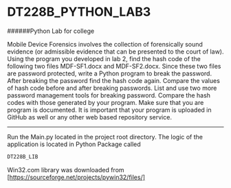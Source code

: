 # DT228B_PYTHON_LAB3
######Python Lab for college

Mobile Device Forensics involves the collection of forensically sound evidence (or admissible evidence that can be presented to the court of law). Using the program you developed in lab 2, find the hash code of the following two files MDF-SF1.docx and MDF-SF2.docx. Since these two files are password protected, write a Python program to break the password. After breaking the password find the hash code again. Compare the values of hash code before and after breaking passwords. List and use two more password management tools for breaking password. Compare the hash codes with those generated by your program.
Make sure that you are program is documented. It is important that your program is uploaded in GitHub as well or any other web based repository service.

---------------------------------------------------------------------------------

Run the Main.py located in the project root directory.
The logic of the application is located in Python Package called 

```python
DT228B_LIB
```

Win32.com library was downloaded from [https://sourceforge.net/projects/pywin32/files/]
